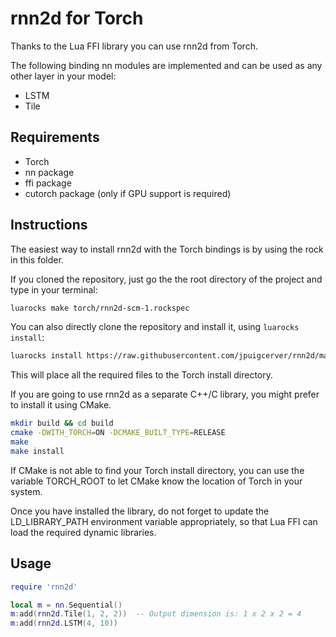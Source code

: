 # rnn2d for Torch

Thanks to the Lua FFI library you can use rnn2d from Torch.

The following binding nn modules are implemented and can be used as any other
layer in your model:

- LSTM
- Tile

## Requirements

- Torch
- nn package
- ffi package
- cutorch package (only if GPU support is required)

## Instructions

The easiest way to install rnn2d with the Torch bindings is by using the
rock in this folder.

If you cloned the repository, just go the the root directory of the project and
type in your terminal:

```sh
luarocks make torch/rnn2d-scm-1.rockspec
```

You can also directly clone the repository and install it, using
`luarocks install`:

```sh
luarocks install https://raw.githubusercontent.com/jpuigcerver/rnn2d/master/torch/rnn2d-scm-1.rockspec
```

This will place all the required files to the Torch install directory.

If you are going to use rnn2d as a separate C++/C library, you might prefer to
install it using CMake.

```sh
mkdir build && cd build
cmake -DWITH_TORCH=ON -DCMAKE_BUILT_TYPE=RELEASE
make
make install
```

If CMake is not able to find your Torch install directory, you can use the
variable TORCH_ROOT to let CMake know the location of Torch in your system.

Once you have installed the library, do not forget to update the
LD_LIBRARY_PATH environment variable appropriately, so that Lua FFI can load
the required dynamic libraries.

## Usage

```lua
require 'rnn2d'

local m = nn.Sequential()
m:add(rnn2d.Tile(1, 2, 2))  -- Output dimension is: 1 x 2 x 2 = 4
m:add(rnn2d.LSTM(4, 10))
```
